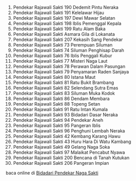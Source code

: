 01. Pendekar Rajawali Sakti 190 Dedemit Pintu
Neraka
02. Pendekar Rajawali Sakti 191 Kelelawar Hijau
03. Pendekar Rajawali Sakti 197 Dewi Mawar
Selatan
04. Pendekar Rajawali Sakti 198 Iblis Pemenggal
Kepala
05. Pendekar Rajawali Sakti 199 Ratu Alam Baka
06. Pendekar Rajawali Sakti Asmara Gila di
Lokanata
07. Pendekar Rajawali Sakti 207 Kekasih Sang
Pendekar
08. Pendekar Rajawali Sakti 73 Perempuan Siluman
09. Pendekar Rajawali Sakti 74 Siluman Penghisap
Darah
10. Pendekar Rajawali Sakti 76 Iblis Penggali Kubur
11. Pendekar Rajawali Sakti 77 Misteri Naga Laut
12. Pendekar Rajawali Sakti 78 Perawan Dalam
Pasungan
13. Pendekar Rajawali Sakti 79 Penyamaran Raden
Sanjaya
14. Pendekar Rajawali Sakti 80 Istana Maut
15. Pendekar Rajawali Sakti 81 Ratu Bukit Brambang
16. Pendekar Rajawali Sakti 82 Selendang Sutra
Emas
17. Pendekar Rajawali Sakti 83 Siluman Muka Kodok
18. Pendekar Rajawali Sakti 86 Dendam Membara
19. Pendekar Rajawali Sakti 88 Topeng Setan
20. Pendekar Rajawali Sakti 91 Ratu Intan Kumala
21. Pendekar Rajawali Sakti 93 Bidadari Dasar
Neraka
22. Pendekar Rajawali Sakti 94 Pendekar Aneh
23. Pendekar Rajawali Sakti 95 Pangeran Iblis
24. Pendekar Rajawali Sakti 96 Penghuni Lembah
Neraka
25. Pendekar Rajawali Sakti 42 Kembang Karang
Hawu
26. Pendekar Rajawali Sakti 43 Huru Hara Di Watu
Kambang
27. Pendekar Rajawali Sakti 49 Gelang Naga Soka
28. Pendekar Rajawali Sakti 97 Malaikat Pencabut
Nyawa
29. Pendekar Rajawali Sakti 200 Bencana di Tanah
Kutukan
30. Pendekar Rajawali Sakti 206 Pangeran Impian

baca online di <a href='http://cerita-silat.mywapblog.com' title='Pedang Sakti Cersil Istana Pendekar Dewa Naga Raja Iblis Racun Ceritasilat '> Bidadari Pendekar Naga Sakti</a>